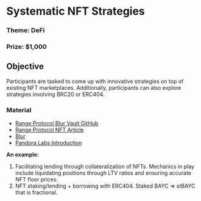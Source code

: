 # Systematic NFT Strategies
### Theme: DeFi
### Prize: $1,000

## Objective  
Participants are tasked to come up with innovative strategies on top of existing NFT marketplaces. Additionally, participants can also explore strategies involving BRC20 or ERC404.

### Material
- [Range Protocol Blur Vault GitHub](https://github.com/Range-Protocol/blur-vault)
- [Range Protocol NFT Article](https://robust-offer-cd1.notion.site/Blend-Mechanism-369f356fc9894cfdbe64230b831e39d1?pvs=4)
- [Blur](https://blur.io/)
- [Pandora Labs Introduction](https://pandoralabs.mintlify.app/introduction)

**An example:**
1. Facilitating lending through collateralization of NFTs. Mechanics in play include liquidating positions through LTV ratios and ensuring accurate NFT floor prices.
2. NFT staking/lending + borrowing with ERC404. Staked BAYC => stBAYC that is fractional.
